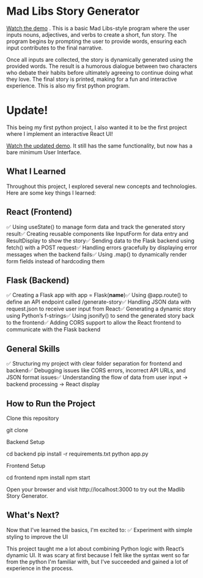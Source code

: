 # Mad Libs Story Generator
[Watch the demo](https://github.com/cris-mbici/madlib-story.py/blob/main/madlib.mp4)
. This is a basic Mad Libs-style program where the user inputs nouns, adjectives, and verbs to create a short, fun story. The program begins by prompting the user to provide words, ensuring each input contributes to the final narrative.

Once all inputs are collected, the story is dynamically generated using the provided words. The result is a humorous dialogue between two characters who debate their habits before ultimately agreeing to continue doing what they love. The final story is printed, making for a fun and interactive experience.
This is also my first python program.

# Update!
This being my first python project, I also wanted it to be the first project where I implement an interactive React UI!

[Watch the updated demo](). It still has the same functionality, but now has a bare minimum User Interface. 

## What I Learned

Throughout this project, I explored several new concepts and technologies. Here are some key things I learned:

## React (Frontend)

✅ Using useState() to manage form data and track the generated story result✅ Creating reusable components like InputForm for data entry and ResultDisplay to show the story✅ Sending data to the Flask backend using fetch() with a POST request✅ Handling errors gracefully by displaying error messages when the backend fails✅ Using .map() to dynamically render form fields instead of hardcoding them

## Flask (Backend)

✅ Creating a Flask app with app = Flask(__name__)✅ Using @app.route() to define an API endpoint called /generate-story✅ Handling JSON data with request.json to receive user input from React✅ Generating a dynamic story using Python’s f-strings✅ Using jsonify() to send the generated story back to the frontend✅ Adding CORS support to allow the React frontend to communicate with the Flask backend

## General Skills

✅ Structuring my project with clear folder separation for frontend and backend✅ Debugging issues like CORS errors, incorrect API URLs, and JSON format issues✅ Understanding the flow of data from user input → backend processing → React display

## How to Run the Project

Clone this repository

 git clone <repository-url>

Backend Setup

cd backend
pip install -r requirements.txt
python app.py

Frontend Setup

cd frontend
npm install
npm start

Open your browser and visit http://localhost:3000 to try out the Madlib Story Generator.

## What's Next?

Now that I’ve learned the basics, I'm excited to:
✅ Experiment with simple styling to improve the UI

This project taught me a lot about combining Python logic with React’s dynamic UI. It was scary at first because I felt like the syntax went so far from the python I'm familiar with, but I've succeeded and gained a lot of experience in the process.




